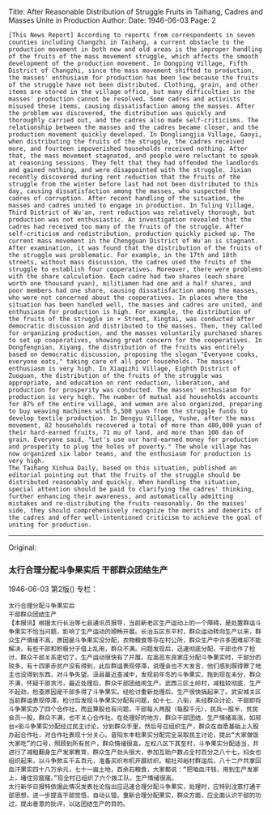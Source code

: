 Title: After Reasonable Distribution of Struggle Fruits in Taihang, Cadres and Masses Unite in Production
Author:
Date: 1946-06-03
Page: 2

    [This News Report] According to reports from correspondents in seven counties including Changzhi in Taihang, a current obstacle to the production movement in both new and old areas is the improper handling of the fruits of the mass movement struggle, which affects the smooth development of the production movement. In Dongping Village, Fifth District of Changzhi, since the mass movement shifted to production, the masses' enthusiasm for production has been low because the fruits of the struggle have not been distributed. Clothing, grain, and other items are stored in the village office, but many difficulties in the masses' production cannot be resolved. Some cadres and activists misused these items, causing dissatisfaction among the masses. After the problem was discovered, the distribution was quickly and thoroughly carried out, and the cadres also made self-criticisms. The relationship between the masses and the cadres became closer, and the production movement quickly developed. In Dongliangjia Village, Gaoyi, when distributing the fruits of the struggle, the cadres received more, and fourteen impoverished households received nothing. After that, the mass movement stagnated, and people were reluctant to speak at reasoning sessions. They felt that they had offended the landlords and gained nothing, and were disappointed with the struggle. Jixian recently discovered during rent reduction that the fruits of the struggle from the winter before last had not been distributed to this day, causing dissatisfaction among the masses, who suspected the cadres of corruption. After recent handling of the situation, the masses and cadres united to engage in production. In Tuling Village, Third District of Wu'an, rent reduction was relatively thorough, but production was not enthusiastic. An investigation revealed that the cadres had received too many of the fruits of the struggle. After self-criticism and redistribution, production quickly picked up. The current mass movement in the Chengguan District of Wu'an is stagnant. After examination, it was found that the distribution of the fruits of the struggle was problematic. For example, in the 17th and 18th streets, without mass discussion, the cadres used the fruits of the struggle to establish four cooperatives. Moreover, there were problems with the share calculation. Each cadre had two shares (each share worth one thousand yuan), militiamen had one and a half shares, and poor members had one share, causing dissatisfaction among the masses, who were not concerned about the cooperatives. In places where the situation has been handled well, the masses and cadres are united, and enthusiasm for production is high. For example, the distribution of the fruits of the struggle in × Street, Xingtai, was conducted after democratic discussion and distributed to the masses. Then, they called for organizing production, and the masses voluntarily purchased shares to set up cooperatives, showing great concern for the cooperatives. In Dongfengnian, Xiyang, the distribution of the fruits was entirely based on democratic discussion, proposing the slogan "Everyone cooks, everyone eats," taking care of all poor households. The masses' enthusiasm is very high. In Xiaqizhi Village, Eighth District of Zuoquan, the distribution of the fruits of the struggle was appropriate, and education on rent reduction, liberation, and production for prosperity was conducted. The masses' enthusiasm for production is very high. The number of mutual aid households accounts for 87% of the entire village, and women are also organized, preparing to buy weaving machines with 5,500 yuan from the struggle funds to develop textile production. In Dengyu Village, Yushe, after the mass movement, 82 households recovered a total of more than 480,000 yuan of their hard-earned fruits, 71 mu of land, and more than 100 dan of grain. Everyone said, "Let's use our hard-earned money for production and prosperity to plug the holes of poverty." The whole village has now organized six labor teams, and the enthusiasm for production is very high.
    The Taihang Xinhua Daily, based on this situation, published an editorial pointing out that the fruits of the struggle should be distributed reasonably and quickly. When handling the situation, special attention should be paid to clarifying the cadres' thinking, further enhancing their awareness, and automatically admitting mistakes and re-distributing the fruits reasonably. On the masses' side, they should comprehensively recognize the merits and demerits of the cadres and offer well-intentioned criticism to achieve the goal of uniting for production.



<hr /> 

Original: 


### 太行合理分配斗争果实后  干部群众团结生产

1946-06-03
第2版()
专栏：

    太行合理分配斗争果实后
    干部群众团结生产
    【本报讯】根据太行长治等七县通讯员报导，当前新老区生产运动上的一个障碍，是处置群运斗争果实不恰当问题，影响了生产运动的顺畅开展。长治五区东平村，群众运动转向生产以来，群众生产情绪不高，原因是斗争果实没分配，衣物粮食等存在村公所，群众生产中许多困难却不能解决，有些干部和积极分子借上乱用，群众不满。问题发现后，迅速彻底分配，干部也作了检讨，群众干部关系密切了，生产运动很快有了开展。在高邑东良家庄分配斗争果实时，干部分的较多，有十四家赤贫户没有得到，此后群运表现停滞，说理会也不大发言，他们感到既得罪了地主也没得到东西，对斗争失望。汲县最近查减中，发现前年冬的斗争果实，拖到现在未分，群众不满，怀疑干部贪污，最近处理后，群众干部团结闹生产。武西三区土岭村，减租较彻底，生产不起劲，检查原因是干部多得了斗争果实。经检讨重新处理后，生产很快搞起来了。武安城关区当前群运表现停滞，检讨后发现斗争果实分配有问题，如十七、八街，未经群众讨论，干部即将斗争果实办了四个合作社，而且算股也有问题，干部每人两股（每股千元），民兵一股半，贫民会员一股，群众不满，也不关心合作社。在处理好的地方，群众干部团结，生产情绪高涨，如邢台×街斗争果实分配经过民主讨论，分到群众手里，然后号召组织生产，群众在自愿基础上入股办起合作社，对合作社表现十分关心。昔阳东丰稔果实分配完全采取民主讨论，提出“大家做饭大家吃”的口号，照顾到所有贫户，群众情绪很高，左权八区下其至村，斗争果实分配适当，并进行了减租翻身生产发家教育，群众生产劲头很大，参加互助户数占全村百分之八十七，妇女也组织起来，以斗争款五千五百元，准备买织布机开展纺织。榆社邓峪村群运后，八十二户共拿回血汗果实四十八万余元，七十一亩土地，百余石粮食，大家都说：“把咱血汗钱，用到生产发家上，堵住穷窟窿。”现全村已组织了六个拨工队，生产情绪很高。
    太行新华日报特依据此情况发表社论指出应迅速合理分配斗争果实，处理时，应特别注意打通干部思想，进一步提高干部觉悟，自动认错，重新合理分配果实，群众方面，应全面认识干部的功过，提出善意的批评，以达团结生产的目的。
